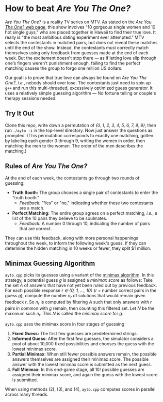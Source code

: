 # How to beat *Are You The One?*
*Are You The One?* is a reality TV series on MTV. As stated on the [*Are You The One?* web page](http://www.mtv.com/shows/are-you-the-one), this show involves "10 gorgeous single women and 10 hot single guys," who are placed together in Hawaii to find their true love. It really is "the most ambitious dating experiment ever attempted." MTV selects the contestants in matched pairs, but does not reveal these matches until the end of the show. Instead, the contestants must correctly match themselves using only feedback from guesses made at the end of each week. But the excitement doesn't stop there &mdash; as if letting love slip through one's fingers weren't punishment enough, failing to find the perfect matching causes the group to forgo one million US dollars.

Our goal is to prove that true love can always be found on *Are You The One?*, *i.e.*, nobody should ever lose. The contestants just need to spin up ```g++``` and run this multi-threaded, excessively optimized guess generator. It uses a relatively simple guessing algorithm &mdash; No fortune telling or couple's therapy sessions needed.

## Try It Out
Clone this repo, write down a permutation of *{0, 1, 2, 3, 4, 5, 6, 7, 8, 9}*, then run ```./ayto -i``` in the top-level directory. Now just answer the questions as prompted. (This permutation corresponds to exactly one matching, gotten by labeling each gender 0 through 9, writing the women in order, then matching the men to the women. The order of the men describes the matching.)

## Rules of *Are You The One?*
At the end of each week, the contestants go through two rounds of guessing:
  * **Truth Booth:** The group chooses a single pair of contestants to enter the "truth booth."
     * *Feedback:* "Yes" or "no," indicating whether these two contestants are a match. 
  * **Perfect Matching:** The entire group agrees on a perfect matching, *i.e.*, a list of the 10 pairs they believe to be soulmates.
    * *Feedback:* A number 0 through 10, indicating the number of pairs that are correct.

They can use this feedback, along with more personal happenings throughout the week, to inform the following week's guess. If they can determine the hidden matching in 10 weeks or fewer, they split $1 million.
## Minimax Guessing Algorithm
```ayto.cpp``` picks its guesses using a variant of the [minimax algorithm](http://www.cs.uni.edu/~wallingf/teaching/cs3530/resources/knuth-mastermind.pdf). In this strategy, a potential guess *g* is assigned a *minimax score* as follows: Take the set *A* of answers that have not yet been ruled out by previous feedback. For each possible response *r &isin; {0, 1, ..., 10}* (*r =* number correct pairs in the guess *g*), compute the number *n<sub>r</sub>* of solutions that would remain given feedback *r*. So *n<sub>r</sub>* is computed by filtering *A* such that only answers with *r* pairs in common with *g* remain, then counting this filtered set. Let *N* be the maximum such *n<sub>r</sub>*. This *N* is called the *minimax score* for *g*.

```ayto.cpp``` uses the minimax score in four stages of guessing:
  1. **Fixed Guess:** The first few guesses are predetermined strings.
  2. **Informed Guess:** After the first few guesses, the simulator considers a pool of about 10,000 fixed possibilities and chooses the guess with the lowest minimax score.
  3. **Partial Minimax:** When still fewer possible answers remain, the possible answers themselves are assigned their minimax score. The possible answer with the lowest minimax score is submitted as the next guess.
  4. **Full Minimax:** In this end-game stage, all 10! possible guesses are assigned their minimax score, and again the guess with the lowest score is submitted.

When using methods (2), (3), and (4), ```ayto.cpp``` computes scores in parallel across many threads.